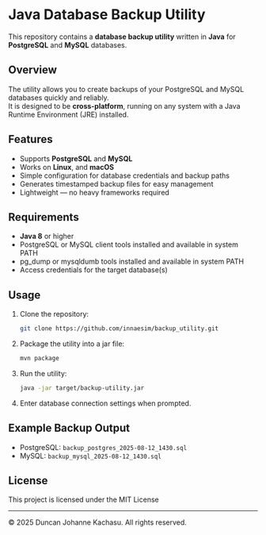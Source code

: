 
# Java Database Backup Utility

This repository contains a **database backup utility** written in **Java** for **PostgreSQL** and **MySQL** databases.

## Overview

The utility allows you to create backups of your PostgreSQL and MySQL databases quickly and reliably.  
It is designed to be **cross-platform**, running on any system with a Java Runtime Environment (JRE) installed.

## Features

- Supports **PostgreSQL** and **MySQL**
- Works on **Linux**, and **macOS**
- Simple configuration for database credentials and backup paths
- Generates timestamped backup files for easy management
- Lightweight — no heavy frameworks required

## Requirements

- **Java 8** or higher
- PostgreSQL or MySQL client tools installed and available in system PATH
- pg_dump or mysqldumb tools installed and available in system PATH
- Access credentials for the target database(s)

## Usage

1. Clone the repository:
   ```bash
   git clone https://github.com/innaesim/backup_utility.git
   ```

2. Package the utility into a jar file:

   ```bash
   mvn package
   ```

3. Run the utility:

   ```bash
   java -jar target/backup-utility.jar
   ```

4. Enter database connection settings when prompted.

## Example Backup Output

* PostgreSQL: `backup_postgres_2025-08-12_1430.sql`
* MySQL: `backup_mysql_2025-08-12_1430.sql`

## License

This project is licensed under the MIT License

---

© 2025 Duncan Johanne Kachasu. All rights reserved.
